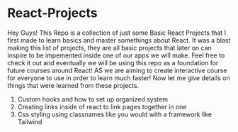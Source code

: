 # React-Projects

Hey Guys! This Repo is a collection of just some Basic React Projects that I first made to learn basics and master somethings about React.
It was a blast making this list of projects, they are all basic projects that later on can inspire to be impemented inside one of our apps we will make.
Feel free to check it out and eventually we will be using this repo as a foundation for future courses around React! AS we are aiming to create interactive
course for everyone to use in order to learn much faster! Now let me give details on things that were learned from these projects.

1. Custom hooks and how to set up organized system
2. Creating links inside of react to link pages together in one
3. Css styling using classnames like you would with a framework like Tailwind

